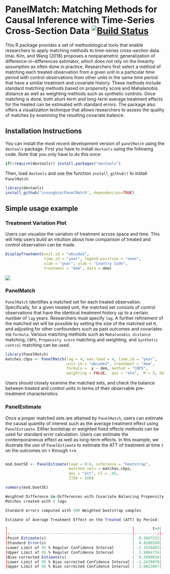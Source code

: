 # PanelMatch: Matching Methods for Causal Inference with Time-Series Cross-Section Data [![Build Status](https://travis-ci.org/insongkim/PanelMatch.svg?branch=master)](https://travis-ci.org/insongkim/PanelMatch)

This R package provides a set of methodological tools that enable
researchers to apply matching methods to time-series cross-section
data.  Imai, Kim, and Wang (2018) proposes a nonparametric
generalization of difference-in-differences estimator, which does not
rely on the linearity assumption as often done in
practice. Researchers first select a method of matching each treated
observation from a given unit in a particular time period with control
observations from other units in the same time period that have a
similar treatment and covariate history.  These methods include
standard matching methods based on propensity score and Mahalanobis
distance as well as weighting methods such as synthetic controls.
Once matching is done, both short-term and long-term average treatment
effects for the treated can be estimated with standard errors.  The
package also offers a visualization technique that allows researchers
to assess the quality of matches by examining the resulting covariate
balance.


Installation Instructions
-------------------------

<!-- `panelMatch` is available on CRAN and can be installed using: -->

<!-- ``` r -->
<!-- install.packages("panelMatch") -->
<!-- ``` -->

You can install the most recent development version of `panelMatch` using the `devtools` package. First you have to install `devtools` using the following code. Note that you only have to do this once:

``` r
if(!require(devtools)) install.packages("devtools")
```

Then, load `devtools` and use the function `install_github()` to install `PanelMatch`:

``` r
library(devtools)
install_github("insongkim/PanelMatch", dependencies=TRUE)
```


Simple usage example
-------------------------

### Treatment Variation Plot

Users can visualize the variation of treatment across space and
time. This will help users build an intuition about how comparison of
treated and control observation can be made.

```r
DisplayTreatment(unit.id = "wbcode2",
                 time.id = "year", legend.position = "none",
                 xlab = "year", ylab = "Country Code",
                 treatment = "dem", data = dem)
```
![](http://web.mit.edu/insong/www/pdf/varPlot.png)

### PanelMatch

`PanelMatch` identifies a matched set for each treated
 observation. Specifically, for a given treated unit, the matched set
 consists of control observations that have the identical treatment
 history up to a certain number of `lag` years. Researchers must
 specify `lag`. A further refinement of the matched set will be
 possible by setting the size of the matched set `M`, and adjusting
 for other confounders such as past outcomes and covariates via
 `formula`. Various matching methods such as `Mahalanobis distance`
 matching, `CBPS`, `Propensity score` matching and weighting, and
 `Synthetic control` matching can be used.

``` r
library(PanelMatch)
matches.cbps <- PanelMatch(lag = 4, max.lead = 4, time.id = "year",
                           unit.id = "wbcode2", treatment = "dem",
                           formula =  y ~ dem, method = "CBPS",
                           weighting = FALSE,  qoi = "ate",  M = 5, data = dem)
```							

Users should closely examine the matched sets, and check the balance
between treated and control units in terms of their observable
pre-treatment characteristics.

### PanelEstimate

Once a proper matched sets are attained by `PanelMatch`, users can
estimate the causal quantity of interest such as the average
treatment effect using `PanelEstimate`. Either bootstrap or weighted
fixed effects methods can be used for standard error
calculation. Users can estimate the contemporaneous effect as well as
long-term effects. In this example, we illustrate the use of
`PanelEstimate` to estimate the ATT of treatment at time `t` on the
outcomes on `t` through `t+4`.

```r

mod.bootSE <- PanelEstimate(lead = 0:4, inference = "bootstrap",
                            matched_sets = matches.cbps,
                            qoi = "att", CI = .95,
                            ITER = 500)

summary(mod.bootSE)

Weighted Difference-in-Differences with Covariate Balancing Propensity Score
Matches created with 4 lags

Standard errors computed with 500 Weighted bootstrap samples

Estimate of Average Treatment Effect on the Treated (ATT) by Period:

|                                                       |        t+0|        t+1|        t+2|        t+3|        t+4|
|:------------------------------------------------------|----------:|----------:|----------:|----------:|----------:|
|Point Estimate(s)                                      |  0.3697332|  1.9657985|  3.0537125|  4.1564464|  4.1361189|
|Standard Error(s)                                      |  0.8580289|  1.3487225|  1.7604525|  2.1510657|  2.5481439|
|Lower Limit of 95 % Regular Confidence Interval        | -1.3428403| -0.6863441| -0.4301161|  0.0415114| -0.5597593|
|Upper Limit of 95 % Regular Confidence Interval        |  1.9864734|  4.5182535|  6.8135019|  8.6022466|  9.6319008|
|Bias-corrected Estimate(s)                             |  0.3890818|  1.9662642|  3.0584442|  4.1538121|  4.1586525|
|Lower Limit of 95 % Bias-corrected Confidence Interval | -1.2470070| -0.5866564| -0.7060769| -0.2893537| -1.3596630|
|Upper Limit of 95 % Bias-corrected Confidence Interval |  2.0823067|  4.6179412|  6.5375412|  8.2713815|  8.8319971|
```

